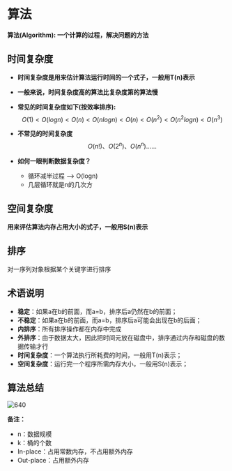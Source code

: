 # 算法

**算法(Algorithm): 一个计算的过程，解决问题的方法**

## 时间复杂度

- **时间复杂度是用来估计算法运行时间的一个式子，一般用T(n)表示**

- **一般来说，时间复杂度高的算法比复杂度第的算法慢**

- **常见的时间复杂度如下(按效率排序):**
  $$
  O(1)<O(logn)<O(n)<O(nlogn)<O(n)<O(n^2)<O(n^2logn)<O(n^3)
  $$

- **不常见的时间复杂度**
  $$
  O(n!)、O(2^n)、O(n^n)......
  $$

- **如何一眼判断数据复杂度？**

  - 循环减半过程 —> O(logn)
  - 几层循环就是n的几次方

## 空间复杂度

**用来评估算法内存占用大小的式子，一般用S(n)表示**

## 排序

对一序列对象根据某个关键字进行排序

## 术语说明

- **稳定**：如果a在b的前面，而a=b，排序后a仍然在b的前面；
- **不稳定**：如果a在b的前面，而a=b，排序后a可能会出现在b的后面；
- **内排序**：所有排序操作都在内存中完成
- **外排序**：由于数据太大，因此把时间元放在磁盘中，排序通过内存和磁盘的数据传输才行
- **时间复杂度**：一个算法执行所耗费的时间，一般用T(n)表示；
- **空间复杂度**：运行完一个程序所需内存大小，一般用S(n)表示；

## 算法总结

![640](F:\notebook\notebook\image\算法\640.png)

**备注：**

- n：数据规模
- k：桶的个数
- In-place：占用常数内存，不占用额外内存
- Out-place：占用额外内存

